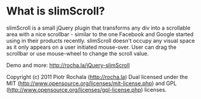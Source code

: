 # What is slimScroll?slimScroll is a small jQuery plugin that transforms any div into a scrollable area with a nice scrollbar - similar to the one Facebook and Google started using in their products recently. slimScroll doesn't occupy any visual space as it only appears on a user initiated mouse-over. User can drag the scrollbar or use mouse-wheel to change the scroll value.Demo and more: http://rocha.la/jQuery-slimScrollCopyright (c) 2011 Piotr Rochala (http://rocha.la)Dual licensed under the MIT (http://www.opensource.org/licenses/mit-license.php) and GPL (http://www.opensource.org/licenses/gpl-license.php) licenses.